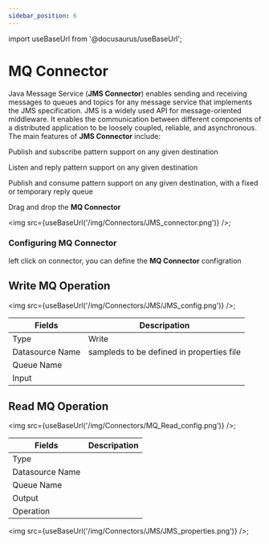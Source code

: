```yaml
---
sidebar_position: 6
---
```


import useBaseUrl from '@docusaurus/useBaseUrl';

# MQ Connector

Java Message Service (**JMS Connector**) enables sending and receiving messages to queues and topics for any message service that implements the JMS specification. JMS is a widely used API for message-oriented middleware. It enables the communication between different components of a distributed application to be loosely coupled, reliable, and asynchronous. The main features of **JMS Connector** include:

Publish and subscribe pattern support on any given destination

Listen and reply pattern support on any given destination

Publish and consume pattern support on any given destination, with a fixed or temporary reply queue

Drag and drop the **MQ Connector**

<img src={useBaseUrl('/img/Connectors/JMS_connector.png')} />;

### Configuring MQ Connector
left click on connector, you can define the **MQ Connector** configration

## Write MQ Operation
<img src={useBaseUrl('/img/Connectors/JMS/JMS_config.png')} />;

<table>
<thead>
<tr>
<th>Fields</th>
<th>Descripation</th>
</tr>
</thead>
<tbody>
<tr>
<td>Type</td>
<td>Write</td>
</tr>
<tr>
<td>Datasource Name</td>
<td>sampleds to be defined in properties file</td>
</tr>
<tr>
<td>Queue Name</td>
<td></td>
</tr>
<tr>
<td>Input</td>
<td></td>
</tr>
</tbody>
</table>


## Read MQ Operation
<img src={useBaseUrl('/img/Connectors/MQ_Read_config.png')} />;

<table>
<thead>
<tr>
<th>Fields</th>
<th>Descripation</th>
</tr>
</thead>
<tbody>
<tr>
<td>Type</td>
<td></td>
</tr>
<tr>
<td>Datasource Name</td>
<td></td>
</tr>
<tr>
<td>Queue Name</td>
<td></td>
</tr>
<tr>
<td>Output</td>
<td></td>
</tr>
<tr>
<td>Operation</td>
<td></td>
</tr>
</tbody>
</table>

<img src={useBaseUrl('/img/Connectors/JMS/JMS_properties.png')} />;

